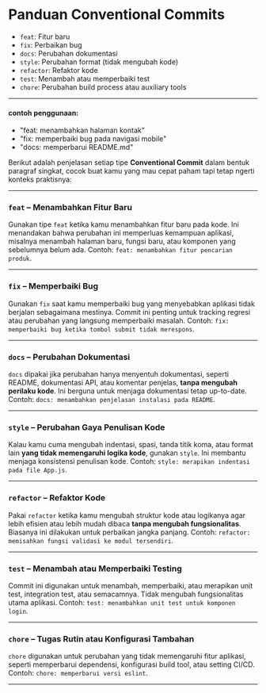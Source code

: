  
# Panduan Conventional Commits

* `feat`: Fitur baru
* `fix`: Perbaikan bug
* `docs`: Perubahan dokumentasi
* `style`: Perubahan format (tidak mengubah kode)
* `refactor`: Refaktor kode
* `test`: Menambah atau memperbaiki test
* `chore`: Perubahan build process atau auxiliary tools

---

#### contoh penggunaan:
 - "feat: menambahkan halaman kontak"
 - "fix: memperbaiki bug pada navigasi mobile"
 - "docs: memperbarui README.md"
 
Berikut adalah penjelasan setiap tipe **Conventional Commit** dalam bentuk paragraf singkat, cocok buat kamu yang mau cepat paham tapi tetap ngerti konteks praktisnya:

---

### `feat` – Menambahkan Fitur Baru

Gunakan tipe `feat` ketika kamu menambahkan fitur baru pada kode. Ini menandakan bahwa perubahan ini memperluas kemampuan aplikasi, misalnya menambah halaman baru, fungsi baru, atau komponen yang sebelumnya belum ada. Contoh: `feat: menambahkan fitur pencarian produk`.

---

### `fix` – Memperbaiki Bug

Gunakan `fix` saat kamu memperbaiki bug yang menyebabkan aplikasi tidak berjalan sebagaimana mestinya. Commit ini penting untuk tracking regresi atau perubahan yang langsung memperbaiki masalah. Contoh: `fix: memperbaiki bug ketika tombol submit tidak merespons`.

---

### `docs` – Perubahan Dokumentasi

`docs` dipakai jika perubahan hanya menyentuh dokumentasi, seperti README, dokumentasi API, atau komentar penjelas, **tanpa mengubah perilaku kode**. Ini berguna untuk menjaga dokumentasi tetap up-to-date. Contoh: `docs: menambahkan penjelasan instalasi pada README`.

---

### `style` – Perubahan Gaya Penulisan Kode

Kalau kamu cuma mengubah indentasi, spasi, tanda titik koma, atau format lain **yang tidak memengaruhi logika kode**, gunakan `style`. Ini membantu menjaga konsistensi penulisan kode. Contoh: `style: merapikan indentasi pada file App.js`.

---

### `refactor` – Refaktor Kode

Pakai `refactor` ketika kamu mengubah struktur kode atau logikanya agar lebih efisien atau lebih mudah dibaca **tanpa mengubah fungsionalitas**. Biasanya ini dilakukan untuk perbaikan jangka panjang. Contoh: `refactor: memisahkan fungsi validasi ke modul tersendiri`.

---

### `test` – Menambah atau Memperbaiki Testing

Commit ini digunakan untuk menambah, memperbaiki, atau merapikan unit test, integration test, atau semacamnya. Tidak mengubah fungsionalitas utama aplikasi. Contoh: `test: menambahkan unit test untuk komponen login`.

---

### `chore` – Tugas Rutin atau Konfigurasi Tambahan

`chore` digunakan untuk perubahan yang tidak memengaruhi fitur aplikasi, seperti memperbarui dependensi, konfigurasi build tool, atau setting CI/CD. Contoh: `chore: memperbarui versi eslint`.

---
